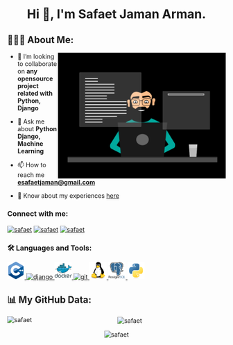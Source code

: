<h1 align="center">Hi 👋, I'm Safaet Jaman Arman.</h1>

## 👨🏻‍💻 About Me:
<img  src="./thoughtworks-gif_dribbble.gif" height="290px" align="right" />

<!-- <h3 align="center">I am a passionate Software Engineer, Currently working on modern web applications and enthusiast in DevOps in cloud computing</h3> -->

<!-- <p align="left"> <a href="https://github.com/ryo-ma/github-profile-trophy"><img src="https://github-profile-trophy.vercel.app/?username=monjurul0007" alt="monjurul0007" /></a> </p> -->


- 👯 I’m looking to collaborate on **any opensource project related with Python, Django**

- 💬 Ask me about **Python Django, Machine Learning**

- 📫 How to reach me **esafaetjaman@gmail.com**

- 📄 Know about my experiences <a href="https://drive.google.com/file/d/1yzE5zvmd6pZeL5rdoi5tdzMx6J7Xv1hx/view?usp=drive_link" target="_blank">here</a>

<h3 align="left">Connect with me:</h3>
<p align="left">
<a href="https://linkedin.com/in/safaet-jaman" target="blank"><img align="center" src="https://raw.githubusercontent.com/rahuldkjain/github-profile-readme-generator/master/src/images/icons/Social/linked-in-alt.svg" alt="safaet" height="30" width="40" /></a>
<!-- <a href="https://www.codechef.com/users/monjurul0007" target="blank"><img align="center" src="https://cdn.jsdelivr.net/npm/simple-icons@3.1.0/icons/codechef.svg" alt="monjurul0007" height="30" width="40" /></a> -->
<!-- <a href="https://www.hackerrank.com/monjurul0007" target="blank"><img align="center" src="https://raw.githubusercontent.com/rahuldkjain/github-profile-readme-generator/master/src/images/icons/Social/hackerrank.svg" alt="monjurul0007" height="30" width="40" /></a> -->
<a href="https://codeforces.com/profile/safaetjaman" target="blank"><img align="center" src="https://raw.githubusercontent.com/rahuldkjain/github-profile-readme-generator/master/src/images/icons/Social/codeforces.svg" alt="safaet" height="30" width="40" /></a>
<a href="https://www.leetcode.com/safaet" target="blank"><img align="center" src="https://raw.githubusercontent.com/rahuldkjain/github-profile-readme-generator/master/src/images/icons/Social/leet-code.svg" alt="safaet" height="30" width="40" /></a>
</p>

<h3 align="left">🛠️ Languages and Tools:</h3>
<p align="left"> 
<!--   <a href="https://aws.amazon.com" target="_blank" rel="noreferrer"> <img src="https://raw.githubusercontent.com/devicons/devicon/master/icons/amazonwebservices/amazonwebservices-original-wordmark.svg" alt="aws" width="40" height="40"/> </a>  -->
  <a href="https://www.w3schools.com/cpp/" target="_blank" rel="noreferrer"> <img src="https://raw.githubusercontent.com/devicons/devicon/master/icons/cplusplus/cplusplus-original.svg" alt="cplusplus" width="40" height="40"/> </a> 
  <a href="https://www.djangoproject.com/" target="_blank" rel="noreferrer"> <img src="https://cdn.worldvectorlogo.com/logos/django.svg" alt="django" width="40" height="40"/> </a> 
  <a href="https://www.docker.com/" target="_blank" rel="noreferrer"> <img src="https://raw.githubusercontent.com/devicons/devicon/master/icons/docker/docker-original-wordmark.svg" alt="docker" width="40" height="40"/> </a> 
  <a href="https://git-scm.com/" target="_blank" rel="noreferrer"> <img src="https://www.vectorlogo.zone/logos/git-scm/git-scm-icon.svg" alt="git" width="40" height="40"/> </a> 
<!--   <a href="https://developer.mozilla.org/en-US/docs/Web/JavaScript" target="_blank" rel="noreferrer"> <img src="https://raw.githubusercontent.com/devicons/devicon/master/icons/javascript/javascript-original.svg" alt="javascript" width="40" height="40"/> </a>  -->
  <a href="https://www.linux.org/" target="_blank" rel="noreferrer"> <img src="https://raw.githubusercontent.com/devicons/devicon/master/icons/linux/linux-original.svg" alt="linux" width="40" height="40"/> </a> 
<!--   <a href="https://nodejs.org" target="_blank" rel="noreferrer"> <img src="https://raw.githubusercontent.com/devicons/devicon/master/icons/nodejs/nodejs-original-wordmark.svg" alt="nodejs" width="40" height="40"/> </a>  -->
  <a href="https://www.postgresql.org" target="_blank" rel="noreferrer"> <img src="https://raw.githubusercontent.com/devicons/devicon/master/icons/postgresql/postgresql-original-wordmark.svg" alt="postgresql" width="40" height="40"/> </a> 
  <a href="https://www.python.org" target="_blank" rel="noreferrer"> <img src="https://raw.githubusercontent.com/devicons/devicon/master/icons/python/python-original.svg" alt="python" width="40" height="40"/> </a> 
<!--   <a href="https://reactjs.org/" target="_blank" rel="noreferrer"> <img src="https://raw.githubusercontent.com/devicons/devicon/master/icons/react/react-original-wordmark.svg" alt="react" width="40" height="40"/> </a>  -->
<!--   <a href="https://redis.io" target="_blank" rel="noreferrer"> <img src="https://raw.githubusercontent.com/devicons/devicon/master/icons/redis/redis-original-wordmark.svg" alt="redis" width="40" height="40"/> </a>  -->
<!--   <a href="https://redux.js.org" target="_blank" rel="noreferrer"> <img src="https://raw.githubusercontent.com/devicons/devicon/master/icons/redux/redux-original.svg" alt="redux" width="40" height="40"/> </a>  -->
</p>

## 📊 My GitHub Data:

<div align="center">

  <p><img align="left" src="https://github-readme-stats.vercel.app/api/top-langs?username=safaet&show_icons=true&locale=en&layout=compact" alt="safaet" /></p>
  
  <p>&nbsp;<img align="center" src="https://github-readme-stats.vercel.app/api?username=safaet&show_icons=true&locale=en" alt="safaet" /></p>
  
  <p><img align="center" src="https://github-readme-streak-stats.herokuapp.com/?user=safaet&" alt="safaet" /></p>
</div>
